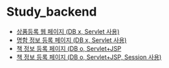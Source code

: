 # Study_backend

* [상품등록 웹 페이지 (DB x, Servlet 사용)](/hw1_Servlet)
* [명함 정보 등록 페이지 (DB x, Servlet 사용)](/namecard)
* [책 정보 등록 페이지 (DB o, Servlet+JSP](/managebook_servlet)
* [책 정보 등록 페이지 (DB o, Servlet+JSP, Session 사용)](/managebook_cookie)
